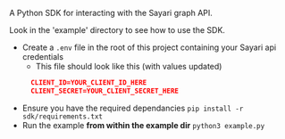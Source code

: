 A Python SDK for interacting with the Sayari graph API.

Look in the 'example' directory to see how to use the SDK.
- Create a `.env` file in the root of this project containing your Sayari api credentials
  - This file should look like this (with values updated)
  ```json
    CLIENT_ID=YOUR_CLIENT_ID_HERE
    CLIENT_SECRET=YOUR_CLIENT_SECRET_HERE
    ```
- Ensure you have the required dependancies `pip install -r sdk/requirements.txt`
- Run the example **from within the example dir**
  `python3 example.py`
